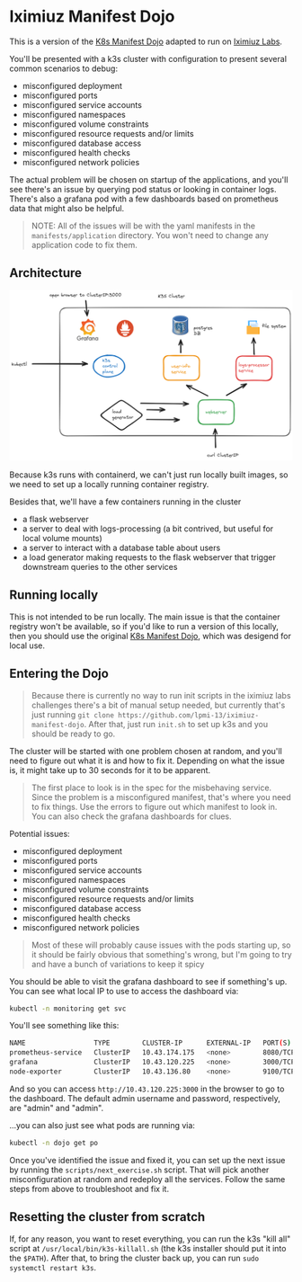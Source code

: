 # Iximiuz Manifest Dojo

This is a version of the [K8s Manifest Dojo](https://github.com/lpmi-13/k8s-manifest-dojo) adapted to run on [Iximiuz Labs](https://labs.iximiuz.com).

You'll be presented with a k3s cluster with configuration to present several common scenarios to debug:

- misconfigured deployment
- misconfigured ports
- misconfigured service accounts
- misconfigured namespaces
- misconfigured volume constraints
- misconfigured resource requests and/or limits
- misconfigured database access
- misconfigured health checks
- misconfigured network policies

The actual problem will be chosen on startup of the applications, and you'll see there's an issue by querying pod status or looking in container logs. There's also a grafana pod with a few dashboards based on prometheus data that might also be helpful.

> NOTE: All of the issues will be with the yaml manifests in the `manifests/application` directory. You won't need to change any application code to fix them.

## Architecture

![architecture diagram](architecture-diagram.png)

Because k3s runs with containerd, we can't just run locally built images, so we need to set up a locally running container registry.

Besides that, we'll have a few containers running in the cluster

- a flask webserver
- a server to deal with logs-processing (a bit contrived, but useful for local volume mounts)
- a server to interact with a database table about users
- a load generator making requests to the flask webserver that trigger downstream queries to the other services

## Running locally

This is not intended to be run locally. The main issue is that the container registry won't be available, so if you'd like to run a version of this locally, then you should use the original [K8s Manifest Dojo](https://github.com/lpmi-13/k8s-manifest-dojo), which was desigend for local use.

## Entering the Dojo

> Because there is currently no way to run init scripts in the iximiuz labs challenges there's a bit of manual setup needed, but currently that's just running `git clone https://github.com/lpmi-13/iximiuz-manifest-dojo`. After that, just run `init.sh` to set up k3s and you should be ready to go.

The cluster will be started with one problem chosen at random, and you'll need to figure out what it is and how to fix it. Depending on what the issue is, it might take up to 30 seconds for it to be apparent.

> The first place to look is in the spec for the misbehaving service. Since the problem is a misconfigured manifest, that's where you need to fix things. Use the errors to figure out which manifest to look in. You can also check the grafana dashboards for clues.

Potential issues:

- misconfigured deployment
- misconfigured ports
- misconfigured service accounts
- misconfigured namespaces
- misconfigured volume constraints
- misconfigured resource requests and/or limits
- misconfigured database access
- misconfigured health checks
- misconfigured network policies

> Most of these will probably cause issues with the pods starting up, so it should be fairly obvious that something's wrong, but I'm going to try and have a bunch of variations to keep it spicy

You should be able to visit the grafana dashboard to see if something's up. You can see what local IP to use to access the dashboard via:

```sh
kubectl -n monitoring get svc
```

You'll see something like this:

```sh
NAME                 TYPE        CLUSTER-IP      EXTERNAL-IP   PORT(S)    AGE
prometheus-service   ClusterIP   10.43.174.175   <none>        8080/TCP   14m
grafana              ClusterIP   10.43.120.225   <none>        3000/TCP   14m
node-exporter        ClusterIP   10.43.136.80    <none>        9100/TCP   14m
```

And so you can access `http://10.43.120.225:3000` in the browser to go to the dashboard. The default admin username and password, respectively, are "admin" and "admin".

...you can also just see what pods are running via:

```sh
kubectl -n dojo get po
```

Once you've identified the issue and fixed it, you can set up the next issue by running the `scripts/next_exercise.sh` script. That will pick another misconfiguration at random and redeploy all the services. Follow the same steps from above to troubleshoot and fix it.

## Resetting the cluster from scratch

If, for any reason, you want to reset everything, you can run the k3s "kill all" script at `/usr/local/bin/k3s-killall.sh` (the k3s installer should put it into the `$PATH`). After that, to bring the cluster back up, you can run `sudo systemctl restart k3s`.
